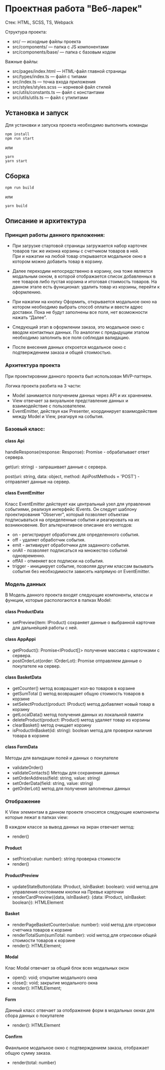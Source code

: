 # Проектная работа "Веб-ларек"

Стек: HTML, SCSS, TS, Webpack

Структура проекта:
- src/ — исходные файлы проекта
- src/components/ — папка с JS компонентами
- src/components/base/ — папка с базовым кодом

Важные файлы:
- src/pages/index.html — HTML-файл главной страницы
- src/types/index.ts — файл с типами
- src/index.ts — точка входа приложения
- src/styles/styles.scss — корневой файл стилей
- src/utils/constants.ts — файл с константами
- src/utils/utils.ts — файл с утилитами

## Установка и запуск
Для установки и запуска проекта необходимо выполнить команды

```
npm install
npm run start
```

или

```
yarn
yarn start
```
## Сборка

```
npm run build
```

или

```
yarn build
```

## Описание и архитектура

### Принцип работы данного приложения: 

* При загрузке стартовой страницы загружается набор карточек товаров так же иконка корзины с счетчиком товаров в ней.  
При и нажатии на любой товар открывается модальное окно в котором можно добавить товар в корзину.

* Далее переходим непосредственно в корзину, она тоже является модальным окном,  в которой отображается список 
добавленных в нее товаров либо пустая корзина и итоговая стоимость товаров. На данном этапе есть функционал: 
удалить товар из корзины, перейти к оформлению.

* При нажатии на кнопку Оформить, открывается модальное окно на котором необходимо выбрать 
способ оплаты и ввести адрес доставки. Пока не будут заполнены все поля, нет возможности нажать “Далее”.
 
* Следующий этап в оформлении заказа, это модальное окно с вводом контактных данных. 
По аналогии с предыдущим этапом необходимо заполнить все поля соблюдая валидацию.

* После внесения данных откроется модальное окно с подтверждением заказа и общей стоимостью. 

### Архитектура проекта

При проектировнии данного проекта был использован MVP-паттерн.

Логика проекта разбита на 3 части:
- Model занимается получением данных через API и их хранением.
- View отвечает за визуальное представление данных и взаимодействие с пользователем.
- EventEmitter, действуя как Presenter, координирует взаимодействие между Model и View, реагируя на события.


### Базовый класс:

#### class Api

handleResponse(response: Response): Promise<object> - обрабатывает ответ сервера.

get(uri: string) - запрашивает данные с сервера.

post(uri: string, data: object, method: ApiPostMethods = 'POST') - отправляет данные на сервер.

#### class EventEmitter

Класс EventEmitter действует как центральный узел для управления событиями, реализуя интерфейс IEvents. Он следует шаблону проектирования "Observer", который позволяет объектам подписываться на определенные события и реагировать на их возникновение. Вот альтернативное описание его методов:

- on - регистрирует обработчик для определенного события.
- off - удаляет обработчик события.
- emit - активирует обработчики для заданного события.
- onAll - позволяет подписаться на множество событий одновременно.
- offAll - отменяет все подписки на события.
- trigger - инициирует событие, позволяя другим классам вызывать события без необходимости зависеть напрямую от EventEmitter.

### Модель данных

В Модель данного проекта входят следующие компоненты, классы и функции, которые распологаются в папках Model:

#### class ProductData

- setPreview(item: IProduct) сохраняет данные о выбранной карточке для дальнейшей работы с ней.


#### class AppAppi

- getProduct(): Promise<IProduct[]> получение массива с карточками с сервера.
- postOrderLot(order: IOrderLot): Promise<IOrderResult> отправляем данные о покупателе на сервер.

#### class BasketData

- getCounter() метод возвращает кол-во товаров в корзине
- getSumTotal () метод возвращает общую стоимость товаров в корзине 
- setSelectProduct(product: IProduct) метод добавляет новый товар в корзину
- getLocalData() метод получения данных из локальной памяти
- deleteProduct(product: IProduct) метод удаляет товар из корзины
- clearBasket() метод очищает корзину
- isProductInBasket(id: string): boolean метод для проверки наличия товара в корзине

#### class FormData

Методы для валидации полей и данных о покупателе
- validateOrder() 
- validateContacts()
Методы для сохранения данных
- setOrderAddress(field: string, value: string)
- setOrderData(field: string, value: string) 
- getOrderLot() метод для получения заполненых данных

### Отображение

К View элементам в данном проекте относятся следующие компоненты которые лежат в папках view:

В каждом классе за вывод данных на экран отвечает метод: 
- render()

#### Product

- setPrice(value: number): string проверка стоимости
- render()

#### ProductPreview

- updateStateButton(data: IProduct, isInBasket: boolean): void
метод для управления состоянием кнопки на Превье карточки
- renderCardPreview({data, isInBasket}: {data: IProduct, isInBasket: boolean}): HTMLElement

#### Basket

- renderPageBasketCounter(value: number): void метод для отрисовки счетчика товаров к корзине
- renderTotalSum(sumTotal: number): void метод для отрисовки общей стоимости товаров к корзине
- render(): HTMLElement;

#### Modal

Клас Modal отвечает за общий блок всех модальных окон
- open(): void; открытие модального окна
- close(): void; закрытие модального окна
- render(): HTMLElement;

#### Form

Данный класс отвечает за отображение форм в модальных окнах для сбора данных о покупателе
- render(): HTMLElement

#### Confirm

Фианльное модальное окно с подтверждением заказа, отображает общую сумму заказа.
- render(total: number)